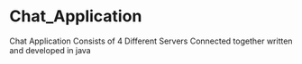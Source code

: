 # Chat_Application
Chat Application Consists of 4 Different Servers Connected together written and developed in java
